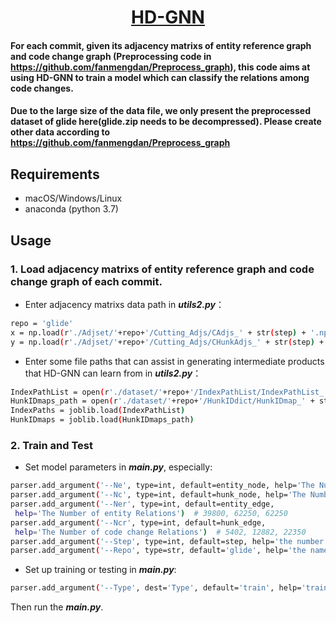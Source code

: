  <div align="center">
  <h1 id="HD-GNN"><a href="https://gitee.com/fanmengdan1/fgfe/" target="repo">HD-GNN</a></h1>
</div>

#### For each commit, given its adjacency matrixs of entity reference graph and code change graph (Preprocessing code in https://github.com/fanmengdan/Preprocess_graph), this code aims at using HD-GNN to train a model which can classify the relations among code changes. 
#### Due to the large size of the data file, we only present the preprocessed dataset of glide here(glide.zip needs to be decompressed). Please create other data according to https://github.com/fanmengdan/Preprocess_graph

## Requirements
- macOS/Windows/Linux
- anaconda (python 3.7)

## Usage

### 1. Load adjacency matrixs of  entity reference graph and code change graph of each commit.

 - Enter adjacency matrixs data path in ***utils2.py***：
```sh
repo = 'glide'
x = np.load(r'./Adjset/'+repo+'/Cutting_Adjs/CAdjs_' + str(step) + '.npy', allow_pickle=True)  # x是entity adj (100,200,200)  
y = np.load(r'./Adjset/'+repo+'/Cutting_Adjs/CHunkAdjs_' + str(step) + '.npy', allow_pickle=True)  # y是hunk adj (100,74,74)  
```
 - Enter some file paths that can assist in generating intermediate products that HD-GNN can learn from  in ***utils2.py***：
 ```sh
 IndexPathList = open(r'./dataset/'+repo+'/IndexPathList/IndexPathList_' + str(step) + '.pkl', 'rb')  
HunkIDmaps_path = open(r'./dataset/'+repo+'/HunkIDdict/HunkIDmap_' + str(step) + '.pkl', 'rb')  
IndexPaths = joblib.load(IndexPathList)  
HunkIDmaps = joblib.load(HunkIDmaps_path)
```

### 2. Train and Test
 - Set model parameters in ***main.py***, especially:
 ```sh
parser.add_argument('--Ne', type=int, default=entity_node, help='The Number of entities')  # 200, 250, 250  
parser.add_argument('--Nc', type=int, default=hunk_node, help='The Number of code changes')  # 74, 114, 150  
parser.add_argument('--Ner', type=int, default=entity_edge,  
  help='The Number of entity Relations')  # 39800, 62250, 62250  
parser.add_argument('--Ncr', type=int, default=hunk_edge,  
  help='The Number of code change Relations')  # 5402, 12882, 22350  
parser.add_argument('--Step', type=int, default=step, help='the number of commits/groups')  # 2, 3, 5  
parser.add_argument('--Repo', type=str, default='glide', help='the name of repository')
```
 - Set up training or testing in ***main.py***:
 ```sh
 parser.add_argument('--Type', dest='Type', default='train', help='train or test')
 ```
Then run the ***main.py***.

